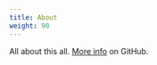 ```yaml
---
title: About
weight: 90
---
```


All about this all. [More info](https://github.com/bolt-design-system/bolt) on GitHub.
